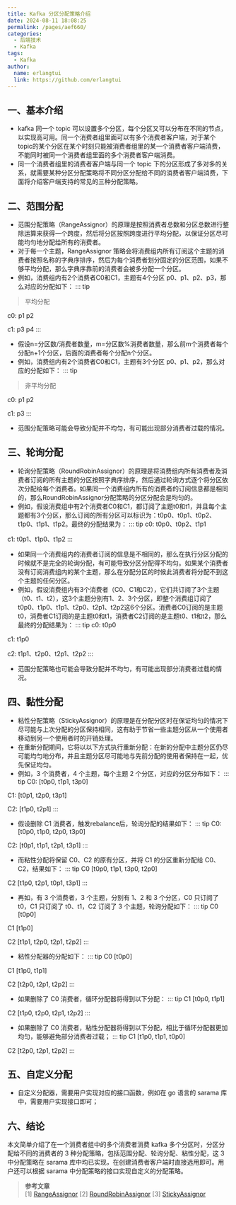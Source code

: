 ```yaml
---
title: Kafka 分区分配策略介绍
date: 2024-08-11 18:08:25
permalink: /pages/aef660/
categories:
  - 后端技术
  - Kafka
tags:
  - Kafka
author: 
  name: erlangtui
  link: https://github.com/erlangtui
---
```


## 一、基本介绍
* kafka 同一个 topic 可以设置多个分区，每个分区又可以分布在不同的节点，以实现高可用。同一个消费者组里面可以有多个消费者客户端，对于某个topic的某个分区在某个时刻只能被消费者组里的某一个消费者客户端消费，不能同时被同一个消费者组里面的多个消费者客户端消费。
* 同一个消费者组里的消费者客户端与同一个 topic 下的分区形成了多对多的关系，就需要某种分区分配策略将不同分区分配给不同的消费者客户端消费，下面将介绍客户端支持的常见的三种分配策略。

## 二、范围分配

* 范围分配策略（RangeAssignor）的原理是按照消费者总数和分区总数进行整除运算来获得一个跨度，然后将分区按照跨度进行平均分配，以保证分区尽可能均匀地分配给所有的消费者。
* 对于每一个主题，RangeAssignor 策略会将消费组内所有订阅这个主题的消费者按照名称的字典序排序，然后为每个消费者划分固定的分区范围，如果不够平均分配，那么字典序靠前的消费者会被多分配一个分区。
* 例如，消费组内有2个消费者C0和C1，主题有4个分区 p0、p1、p2、p3，那么对应的分配如下：
::: tip
>平均分配

c0: p1   p2 

c1: p3   p4 
:::
* 假设n=分区数/消费者数量，m=分区数%消费者数量，那么前m个消费者每个分配n+1个分区，后面的消费者每个分配n个分区。
* 例如，消费组内有2个消费者C0和C1，主题有3个分区 p0、p1、p2，那么对应的分配如下：
::: tip
>非平均分配

c0: p1  p2 

c1: p3 
:::
* 范围分配策略可能会导致分配并不均匀，有可能出现部分消费者过载的情况。

## 三、轮询分配
* 轮询分配策略（RoundRobinAssignor）的原理是将消费组内所有消费者及消费者订阅的所有主题的分区按照字典序排序，然后通过轮询方式逐个将分区依次分配给每个消费者。如果同一个消费组内所有的消费者的订阅信息都是相同的，那么RoundRobinAssignor分配策略的分区分配会是均匀的。
* 例如，假设消费组中有2个消费者C0和C1，都订阅了主题t0和t1，并且每个主题都有3个分区，那么订阅的所有分区可以标识为：t0p0、t0p1、t0p2、t1p0、t1p1、t1p2。最终的分配结果为：
::: tip
c0: t0p0、t0p2、t1p1

c1: t0p1、t1p0、t1p2
:::
* 如果同一个消费组内的消费者订阅的信息是不相同的，那么在执行分区分配的时候就不是完全的轮询分配，有可能导致分区分配得不均匀。如果某个消费者没有订阅消费组内的某个主题，那么在分配分区的时候此消费者将分配不到这个主题的任何分区。
* 例如，假设消费组内有3个消费者（C0、C1和C2），它们共订阅了3个主题（t0、t1、t2），这3个主题分别有1、2、3个分区，即整个消费组订阅了t0p0、t1p0、t1p1、t2p0、t2p1、t2p2这6个分区。消费者C0订阅的是主题t0，消费者C1订阅的是主题t0和t1，消费者C2订阅的是主题t0、t1和t2，那么最终的分配结果为：
::: tip
c0: t0p0

c1: t1p0

c2: t1p1、t2p0、t2p1、t2p2
:::
* 范围分配策略也可能会导致分配并不均匀，有可能出现部分消费者过载的情况。

## 四、黏性分配
* 粘性分配策略（StickyAssignor）的原理是在分配分区时在保证均匀的情况下尽可能与上次分配的分区保持相同，这有助于节省一些主题分区从一个使用者移动到另一个使用者时的开销处理。
* 在重新分配期间，它将以以下方式执行重新分配：在新的分配中主题分区仍尽可能均匀地分布，并且主题分区尽可能地与先前分配的使用者保持在一起，优先保证均匀。
* 例如，3 个消费者，4 个主题，每个主题 2 个分区，对应的分区分布如下：
::: tip
C0: [t0p0, t1p1, t3p0]

C1: [t0p1, t2p0, t3p1]

C2: [t1p0, t2p1]
:::
* 假设删除 C1 消费者，触发rebalance后，轮询分配的结果如下：
::: tip
C0: [t0p0, t1p0, t2p0, t3p0]

C2: [t0p1, t1p1, t2p1, t3p1]
:::
* 而粘性分配将保留 C0、C2 的原有分区，并将 C1 的分区重新分配给 C0、C2，结果如下：
::: tip
C0 [t0p0, t1p1, t3p0, t2p0]

C2 [t1p0, t2p1, t0p1, t3p1]
:::

* 再如，有 3 个消费者，3 个主题，分别有 1、2 和 3 个分区，C0 只订阅了 t0，C1 只订阅了 t0、t1，C2 订阅了 3 个主题，轮询分配如下：
::: tip
C0 [t0p0]

C1 [t1p0]

C2 [t1p1, t2p0, t2p1, t2p2]
:::

* 粘性分配器的分配如下：
::: tip
C0 [t0p0]

C1 [t1p0, t1p1]

C2 [t2p0, t2p1, t2p2]
:::

* 如果删除了 C0 消费者，循环分配器将得到以下分配：
::: tip
C1 [t0p0, t1p1]

C2 [t1p0, t2p0, t2p1, t2p2]
:::

* 如果删除了 C0 消费者，粘性分配器将得到以下分配，相比于循环分配器更加均匀，能够避免部分消费者过载；
::: tip
C1 [t1p0, t1p1, t0p0]

C2 [t2p0, t2p1, t2p2]
:::

## 五、自定义分配
* 自定义分配器，需要用户实现对应的接口函数，例如在 go 语言的 sarama 库中，需要用户实现接口即可；

## 六、结论
本文简单介绍了在一个消费者组中的多个消费者消费 kafka 多个分区时，分区分配给不同的消费者的 3 种分配策略，包括范围分配、轮询分配、粘性分配，这 3 中分配策略在 sarama 库中均已实现，在创建消费者客户端时直接选用即可。用户还可以根据 sarama 中分配策略的接口实现自定义的分配策略。


>**参考文章**<br>
> [1] [RangeAssignor](https://kafka.apache.org/31/javadoc/org/apache/kafka/clients/consumer/RangeAssignor.html)
> [2] [RoundRobinAssignor](https://kafka.apache.org/31/javadoc/org/apache/kafka/clients/consumer/RoundRobinAssignor.html)
> [3] [StickyAssignor](https://kafka.apache.org/31/javadoc/org/apache/kafka/clients/consumer/StickyAssignor.html)
